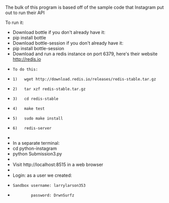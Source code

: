 The bulk of this program is based off of the sample code that Instagram put out to run their API


To run it:
  * Download bottle if you don't already have it:
  *   pip install bottle
  * Download bottle-session if you don't already have it:
  *   pip install bottle-session
  * Download and run a redis instance on port 6379, here's their website http://redis.io
  *     To do this:
  *     1)   wget http://download.redis.io/releases/redis-stable.tar.gz
  *     2)   tar xzf redis-stable.tar.gz
  *     3)   cd redis-stable
  *     4)   make test
  *     5)   sudo make install
  *     6)   redis-server
  *
  * In a separate terminal:
  *   cd python-instagram
  *   python Submission3.py
  *
  * Visit http://localhost:8515 in a web browser
  *
  * Login: as a user we created:
  *     Sandbox username: larrylarson353
  *             password: DrwnSurfz
